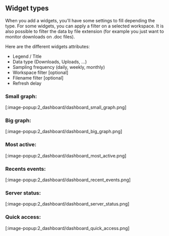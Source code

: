 ## Widget types ##

When you add a widgets, you'll have some settings to fill depending the type.
For some widgets, you can apply a filter on a selected workspace.
It is also possible to filter the data by file extension (for example you just want to monitor downloads on .doc files).

Here are the different widgets attributes:

- Legend / Title
- Data type (Downloads, Uploads, ...)
- Sampling frequency (daily, weekly, monthly)
- Workspace filter [optional]
- Filename filter [optional]
- Refresh delay

### Small graph:
[:image-popup:2_dashboard/dashboard_small_graph.png]

### Big graph:
[:image-popup:2_dashboard/dashboard_big_graph.png]

###  Most active:
[:image-popup:2_dashboard/dashboard_most_active.png]

### Recents events:
[:image-popup:2_dashboard/dashboard_recent_events.png]

### Server status:
[:image-popup:2_dashboard/dashboard_server_status.png]

### Quick access:
[:image-popup:2_dashboard/dashboard_quick_access.png]
